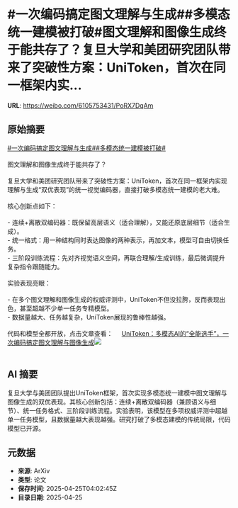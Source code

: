 # #一次编码搞定图文理解与生成##多模态统一建模被打破#图文理解和图像生成终于能共存了？复旦大学和美团研究团队带来了突破性方案：UniToken，首次在同一框架内实...

**URL**: https://weibo.com/6105753431/PoRX7DqAm

## 原始摘要

<a href="https://m.weibo.cn/search?containerid=231522type%3D1%26t%3D10%26q%3D%23%E4%B8%80%E6%AC%A1%E7%BC%96%E7%A0%81%E6%90%9E%E5%AE%9A%E5%9B%BE%E6%96%87%E7%90%86%E8%A7%A3%E4%B8%8E%E7%94%9F%E6%88%90%23&amp;extparam=%23%E4%B8%80%E6%AC%A1%E7%BC%96%E7%A0%81%E6%90%9E%E5%AE%9A%E5%9B%BE%E6%96%87%E7%90%86%E8%A7%A3%E4%B8%8E%E7%94%9F%E6%88%90%23" data-hide=""><span class="surl-text">#一次编码搞定图文理解与生成#</span></a><a href="https://m.weibo.cn/search?containerid=231522type%3D1%26t%3D10%26q%3D%23%E5%A4%9A%E6%A8%A1%E6%80%81%E7%BB%9F%E4%B8%80%E5%BB%BA%E6%A8%A1%E8%A2%AB%E6%89%93%E7%A0%B4%23&amp;extparam=%23%E5%A4%9A%E6%A8%A1%E6%80%81%E7%BB%9F%E4%B8%80%E5%BB%BA%E6%A8%A1%E8%A2%AB%E6%89%93%E7%A0%B4%23" data-hide=""><span class="surl-text">#多模态统一建模被打破#</span></a><br><br>图文理解和图像生成终于能共存了？<br><br>复旦大学和美团研究团队带来了突破性方案：UniToken，首次在同一框架内实现理解与生成“双优表现”的统一视觉编码器，直接打破多模态统一建模的老大难。<br><br>核心创新点如下：<br><br>- 连续+离散双编码器：既保留高层语义（适合理解），又能还原底层细节（适合生成）。<br>- 统一格式：用一种结构同时表达图像的两种表示，再加文本，模型可自由切换任务。<br>- 三阶段训练流程：先对齐视觉语义空间，再联合理解/生成训练，最后微调提升复杂指令跟随能力。<br><br>实验表现亮眼：<br><br>- 在多个图文理解和图像生成的权威评测中，UniToken不但没拉胯，反而表现出色，甚至超越不少单一任务专精模型。<br>- 数据量越大、任务越复杂，UniToken展现的鲁棒性越强。<br><br>代码和模型全都开放，点击文章查看： <a href="https://weibo.com/ttarticle/p/show?id=2309405159272697954485" data-hide=""><span class="url-icon"><img style="width: 1rem;height: 1rem" src="https://h5.sinaimg.cn/upload/2015/09/25/3/timeline_card_small_article_default.png" referrerpolicy="no-referrer"></span><span class="surl-text">UniToken：多模态AI的“全能选手”，一次编码搞定图文理解与图像生成</span></a><img style="" src="https://tvax2.sinaimg.cn/large/006Fd7o3gy1i0suwpvrtkj30rs0fmq7m.jpg" referrerpolicy="no-referrer"><br><br>

## AI 摘要

复旦大学与美团团队提出UniToken框架，首次实现多模态统一建模中图文理解与图像生成的双优表现。其核心创新包括：连续+离散双编码器（兼顾语义与细节）、统一任务格式、三阶段训练流程。实验表明，该模型在多项权威评测中超越单一任务模型，且数据量越大表现越强。研究打破了多模态建模的传统局限，代码模型已开源。

## 元数据

- **来源**: ArXiv
- **类型**: 论文
- **保存时间**: 2025-04-25T04:02:45Z
- **目录日期**: 2025-04-25
